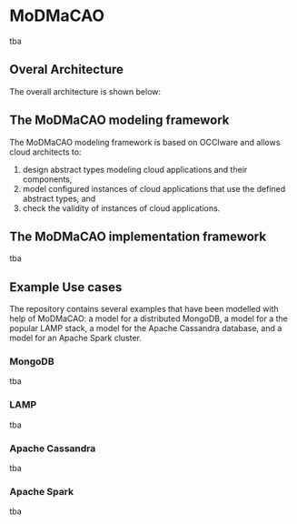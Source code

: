 # MoDMaCAO
tba

## Overal Architecture
The overall architecture is shown below:

## The MoDMaCAO modeling framework
The MoDMaCAO modeling framework is
based on OCCIware and allows cloud architects to: 
1.  design abstract types modeling cloud applications  and  their  components, 
2.  model  configured instances of cloud applications that use the defined abstract types, and 
3.  check the validity of instances of cloud applications.

## The MoDMaCAO implementation framework
tba

## Example Use cases
The repository contains several examples that have been modelled with help of MoDMaCAO: a model
for a distributed MongoDB, a model for a the popular LAMP stack, a model for the Apache
Cassandra database, and a model for an Apache Spark cluster.

### MongoDB
tba

### LAMP
tba

### Apache Cassandra
tba

### Apache Spark
tba

